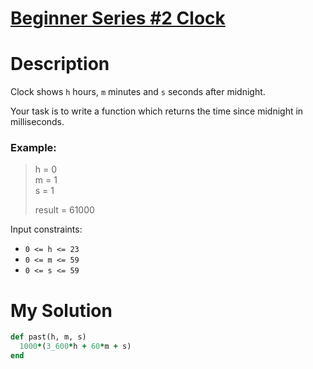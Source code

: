 # [Beginner Series #2 Clock](https://www.codewars.com/kata/55f9bca8ecaa9eac7100004a)

# Description
Clock shows <code>h</code> hours, <code>m</code> minutes and <code>s</code> seconds after midnight.

Your task is to write a function which returns the time since midnight in milliseconds.

### Example:
>h = 0\
m = 1\
s = 1
>
>result = 61000

Input constraints:

* <code>0 <= h <= 23</code>
* <code>0 <= m <= 59</code>
* <code>0 <= s <= 59</code>

# My Solution
```ruby
def past(h, m, s)
  1000*(3_600*h + 60*m + s)
end
```
